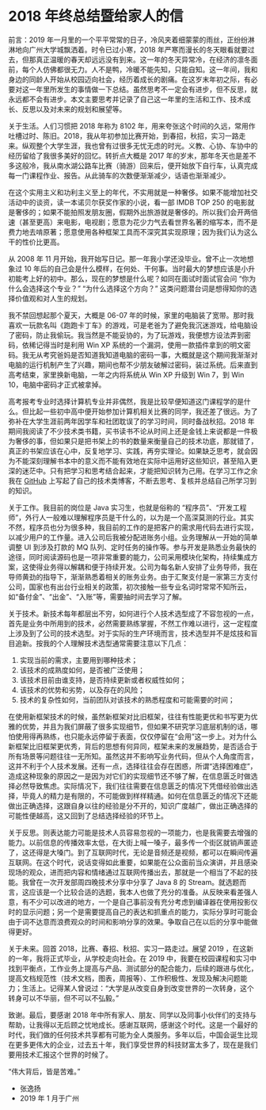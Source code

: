 
# 2018 年终总结暨给家人的信
 
前言：2019 年一月里的一个平平常常的日子，冷风夹着细蒙蒙的雨丝，正纷纷淋淋地向广州大学城飘洒着。时令已过小寒，2018 年严寒而漫长的冬天眼看就要过去，但那真正温暖的春天却远远没有到来。这一年的冬天异常冷，在经济的凛冬面前，每个人仿佛都很无力。人不是鸭，冷暖不能先知，只能自知。这一年间，我和身边的同龄人开始从校园迈向社会，经历着成长的剧痛。在这岁末年初之际，有必要对这一年里所发生的事情做一下总结。虽然思考不一定会有进步，但不反思，就永远都不会有进步。本文主要思考并记录了自己这一年里的生活和工作、技术成长、反思以及对未来的规划和展望等。


关于生活。人们习惯把 2018 年称为 8102 年，用来夸张这个时间的久远，常用作吐槽过时、陈旧。2018，我从年初参加比赛开始，到春招，秋招，实习一路走来。纵观整个大学生涯，我也曾有过很多无忧无虑的时光。义教、心协、车协中的经历留给了我很多美好的回忆。转折点大概是 2017 年的岁末，那年冬天也是差不多这般冷，我从南水湖公路车比赛（骑游）回来后，便开始放下自行车，认真完成每一门课程作业、报告。从此骑车的次数便渐渐减少，话语也渐渐减少。


在这个实用主义和功利主义至上的年代，不实用就是一种奢侈。如果不能增加社交活动中的谈资，读一本诺贝尔获奖作家的小说，看一部 IMDB TOP 250 的电影就是奢侈的；如果不能拍照发朋友圈，假期外出旅游就是奢侈的。所以我们会开两倍速（甚至更高）来电影，电视剧；愿意为花少力气去看世界名著的缩写本，而不是费力地去啃原著；愿意使用各种框架工具而不深究其实现原理；因为我们认为这么干的性价比更高。


从 2008 年 11 月开始，我开始写日记。那一年我小学还没毕业。曾不止一次地想象过 10 年后的自己会是什么模样，在何处、干何事。当时最大的梦想应该是小升初能考上好的初中。那么，现在的梦想是什么呢？如同在面试时面试官会问 “你为什么会选择这个专业？” “为什么选择这个方向？” 这类问题潜台词是想得知你的选择价值观和对人生的规划。


我不禁回想起那个夏天，大概是 06-07 年的时候，家里的电脑装了宽带。那时我喜欢一玩款名叫《跑跑卡丁车》的游戏，可是老爸为了避免我沉迷游戏，给电脑设了密码，防止我偷玩。我当然是不能妥协的，为了玩游戏，我便想方设法弄到密码，依稀记得当时是利用 Win XP 系统的一个漏洞，使用一款插件拿到的明文密码。我无从考究爸妈是否知道我知道电脑的密码一事，大概就是这个期间我渐渐对电脑的运行机制产生了兴趣，期间也帮不少朋友破解过密码，装过系统。后来直到高考结束，家里换新电脑，一年之内将系统从 Win XP 升级到 Win 7，到 Win 10，电脑中密码才正式被拿掉。


高考报考专业时选择计算机专业并非偶然，我是比较早便知道这门课程学的是什么。但比起一些初中高中便开始参加计算机相关比赛的同学，我还差了很远。为了弥补在大学生涯前两年因学车和社团耽误了的学习时间，同时备战秋招。2018 年期间我阅读了不少技术类书籍，买书读书不论从时间上还是金钱上来说都是一件极为奢侈的事，但如果只是把书架上的书的数量来衡量自己的技术功底，那就错了，真正的书架应该在心中，反复地学习、实践，再夯实理论。如果缺乏思考，就会因为不能深刻理解书本中的意义而不能有效地在实际中运用好这些知识，甚至陷入更深的迷茫中。只有把学习和思考结合起来，才能把知识转为己用。在学习工作之余我在 [GitHub](https://github.com/gdut-yy/GitBlogs) 上写起了自己的技术类博客，不断去思考、复核并总结自己所学习到的知识。


关于工作。我目前的岗位是 Java 实习生，也就是俗称的 “程序员”、“开发工程师”，外行人一般难以理解程序员是干什么的，以为是一个高深莫测的行业。其实不然，程序员也分为很多种，我目前的工作的是把客户的需求用代码去进行实现，以减少用户的工作量。进入公司后我被分配进账务小组。业务理解从一开始的简单调整 UI 到涉及打款的 MQ 队列、定时任务的操作等。参与开发是熟悉业务最快的途径，同时阅读源码也是一项非常重要的能力，公司采用模块化架构，持续集成方案，这使得业务得以解耦和便于持续开发。公司为每名新人安排了业务导师，我在导师黄劲的指导下，渐渐熟悉着相关的账务业务。由于汇聚支付是一家第三方支付公司，国家也有出台行业相关的政策，初次接触一些专业名词时常常不知所云，如“备付金”、“出金”、“入账”等，需要抽时间去学习了解。


关于技术。新技术每年都层出不穷，如何进行个人技术选型成了不容忽视的一点，首先是业务中所用到的技术，必然需要熟练掌握，不然工作难以进行，这一定程度上涉及到了公司的技术选型。对于实际的生产环境而言，技术选型并不是炫技和盲目追新。按我的个人理解技术选型通常需要注意以下几点：

1. 实现当前的需求，主要用到哪种技术；
2. 该技术的成熟度如何，是否被广泛使用；
3. 该技术目前由谁支持，是否持续更新或者权威性如何；
4. 该技术的优势和劣势，以及存在的风险；
5. 技术的复杂性如何，当前团队对该技术的熟悉程度和可能需要的时间；

在使用新框架技术的时候，虽然新框架对比旧框架，往往有性能更优和书写更为优雅的优势，并且为我们屏蔽了很多实现细节，但如果不研究学习底层机制的话，哪怕使用得再熟练，也只能永远停留于表面，仅仅停留在“会用”这一步上。对为什么新框架比旧框架更优秀，背后的思想有何异同，框架未来的发展趋势，是否适合于所有场景等问题往往一无所知。虽然这并不影响写业务代码，但从个人角度而言，这并不利于个人技术发展。还有一点，选择往往会存在困惑，所谓“选择困难症”，造成这种现象的原因之一是因为对它们的实现细节还不够了解，在信息匮乏时做选择必然导致焦虑。实际情况下，我们往往需要在信息匮乏的情况下凭借经验做出选择，毕竟人的精力是有限的，不可能做到样样精通。如何在信息匮乏的情况下还能做出正确选择，这跟自身以往的经验是分不开的，知识广度越广，做出正确选择的可能性便越高，这又回到了总结选择经验的环节上。


关于反思。则表达能力可能是技术人员容易忽视的一项能力，也是我需要去增强的能力。以前信息的传播效率太低，在大街上喊一嗓子，最多传一个街区就销声匿迹了，这还得是大嗓门。到了互联网时代，无论是音频还是视频，都可以在瞬间传遍互联网。在这个时代，说话变得如此重要，如果能在公众面前当众演讲，并且感染现场的观众，进而把内容和情绪通过互联网传播出去，那就是一个相当了不起的技能。我曾在一次开发部周四晚技术分享中分享了 Java 8 的 Stream。就选题而言，这应该是一个比较合适的选题，我本人也做了充分的准备。从反映来看差强人意，有不少可以改进的地方，一个是自己事前没有充分考虑到编译器在使用投影仪时的显示问题；另一个是需要提高自己的表达和抓重点的能力，实际分享时可能会由于词不达意而浪费观众的时间和影响分享的效果。争取自己在以后的分享中能做得更好。


关于未来。回首 2018，比赛、春招、秋招、实习一路走过。展望 2019 ，在这新的一年，我将正式毕业，从学校走向社会。在 2019 中，我要在校园课程和实习中找到平衡点，工作业务上提高与产品、测试部分的配合能力，后续的跟进与优化，提高文档规范性（技术文档，图表，周报等）、工作积极性、发现及解决问题能力；生活上。记得某人曾说过：“大学是从改变自身到改变世界的一次转身，这个转身可以不华丽，但不可以不弘毅。”


致谢。最后，要感谢 2018 年中所有家人、朋友、同学以及同事小伙伴们的支持与帮助，让我得以无后顾之忧地成长。感谢互联网，感谢这个时代。这是一个最好的时代，我们做的任何技术共享都有可能为全人类服务。多年以后，中国会诞生比现在更多更伟大的企业，过去五十年，我们享受世界的科技财富太多了，现在是我们要用技术汇报这个世界的时候了。


“伟大背后，皆是苦难。”

- 张逸扬
- 2019 年 1 月于广州